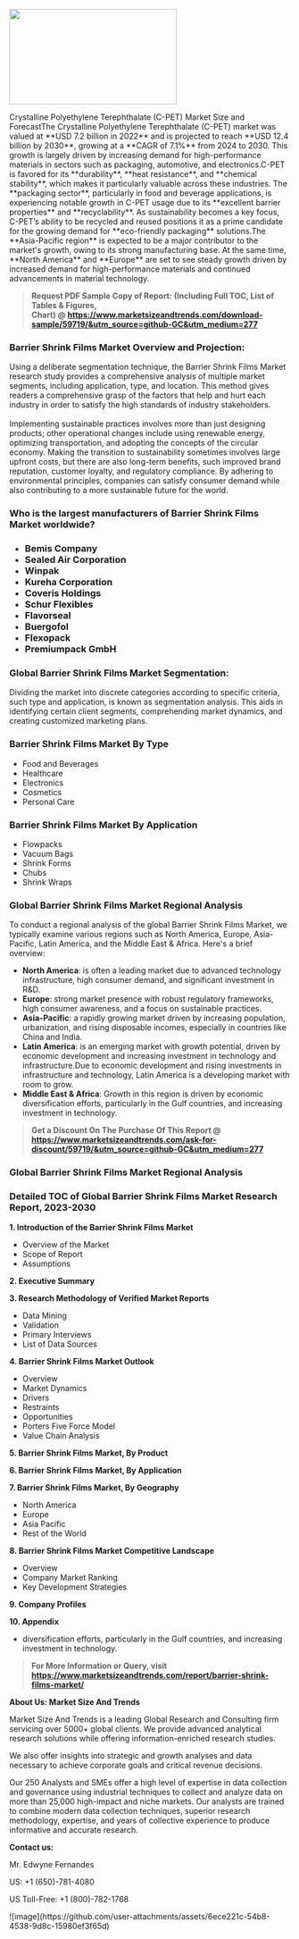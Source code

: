 <p><img class="alignnone size-medium wp-image-20088" src="https://ffe5etoiles.com/wp-content/uploads/2024/12/MST1-300x171.png" alt="" width="300" height="171" /></p>Crystalline Polyethylene Terephthalate (C-PET) Market Size and ForecastThe Crystalline Polyethylene Terephthalate (C-PET) market was valued at **USD 7.2 billion in 2022** and is projected to reach **USD 12.4 billion by 2030**, growing at a **CAGR of 7.1%** from 2024 to 2030. This growth is largely driven by increasing demand for high-performance materials in sectors such as packaging, automotive, and electronics.C-PET is favored for its **durability**, **heat resistance**, and **chemical stability**, which makes it particularly valuable across these industries. The **packaging sector**, particularly in food and beverage applications, is experiencing notable growth in C-PET usage due to its **excellent barrier properties** and **recyclability**. As sustainability becomes a key focus, C-PET’s ability to be recycled and reused positions it as a prime candidate for the growing demand for **eco-friendly packaging** solutions.The **Asia-Pacific region** is expected to be a major contributor to the market's growth, owing to its strong manufacturing base. At the same time, **North America** and **Europe** are set to see steady growth driven by increased demand for high-performance materials and continued advancements in material technology.</p><blockquote id="" class=""><strong>Request PDF Sample Copy of Report: (Including Full TOC, List of Tables &amp; Figures, Chart)&nbsp;@&nbsp;<strong><a href="https://www.marketsizeandtrends.com/download-sample/59719/&utm_source=github-GC&utm_medium=277" target="_blank">https://www.marketsizeandtrends.com/download-sample/59719/&utm_source=github-GC&utm_medium=277</a></strong></strong></blockquote><h3 id="" class="">Barrier Shrink Films Market&nbsp;Overview and Projection:</h3><p id="" class="">Using a deliberate segmentation technique, the Barrier Shrink Films Market research study provides a comprehensive analysis of multiple market segments, including application, type, and location. This method gives readers a comprehensive grasp of the factors that help and hurt each industry in order to satisfy the high standards of industry stakeholders. <br /> <br />Implementing sustainable practices involves more than just designing products; other operational changes include using renewable energy, optimizing transportation, and adopting the concepts of the circular economy. Making the transition to sustainability sometimes involves large upfront costs, but there are also long-term benefits, such improved brand reputation, customer loyalty, and regulatory compliance. By adhering to environmental principles, companies can satisfy consumer demand while also contributing to a more sustainable future for the world.</p><h3 id="" class="">Who is the largest manufacturers of&nbsp;Barrier Shrink Films Market worldwide?</h3><h3 class=""><p><ul><li>Bemis Company </li><li> Sealed Air Corporation </li><li> Winpak </li><li> Kureha Corporation </li><li> Coveris Holdings </li><li> Schur Flexibles </li><li> Flavorseal </li><li> Buergofol </li><li> Flexopack </li><li> Premiumpack GmbH</li></ul></p></h3><h3 id="" class="">Global&nbsp;Barrier Shrink Films Market Segmentation:</h3><p id="" class="">Dividing the market into discrete categories according to specific criteria, such type and application, is known as segmentation analysis. This aids in identifying certain client segments, comprehending market dynamics, and creating customized marketing plans.</p><h3 id="" class="">Barrier Shrink Films Market&nbsp;By Type</h3><p><p><ul><li>Food and Beverages </li><li> Healthcare </li><li> Electronics </li><li> Cosmetics </li><li> Personal Care</p></li></ul></p></p><h3 id="" class="">Barrier Shrink Films Market&nbsp;By Application</h3><p class=""><p><ul><li>Flowpacks </li><li> Vacuum Bags </li><li> Shrink Forms </li><li> Chubs </li><li> Shrink Wraps</li></ul></p></p><h3 id="" class="">Global Barrier Shrink Films Market Regional Analysis</h3><p id="" class="">To conduct a regional analysis of the global Barrier Shrink Films Market, we typically examine various regions such as North America, Europe, Asia-Pacific, Latin America, and the Middle East &amp; Africa. Here's a brief overview:</p><ul><li><strong>North America</strong>: is often a leading market due to advanced technology infrastructure, high consumer demand, and significant investment in R&amp;D.</li><li><strong>Europe</strong>: strong market presence with robust regulatory frameworks, high consumer awareness, and a focus on sustainable practices.</li><li><strong>Asia-Pacific</strong>: a rapidly growing market driven by increasing population, urbanization, and rising disposable incomes, especially in countries like China and India.</li><li><strong>Latin America</strong>: is an emerging market with growth potential, driven by economic development and increasing investment in technology and infrastructure.Due to economic development and rising investments in infrastructure and technology, Latin America is a developing market with room to grow.</li><li><strong>Middle East &amp; Africa</strong>: Growth in this region is driven by economic diversification efforts, particularly in the Gulf countries, and increasing investment in technology.</li></ul><blockquote id="" class=""><strong>Get a Discount On The Purchase Of This Report @ <strong><a href="https://www.marketsizeandtrends.com/ask-for-discount/59719/&utm_source=github-GC&utm_medium=277" target="_blank">https://www.marketsizeandtrends.com/ask-for-discount/59719/&utm_source=github-GC&utm_medium=277</a></strong></strong></blockquote><h3 id="" class="">Global Barrier Shrink Films Market Regional Analysis</h3><h3 id="" class="">Detailed TOC of Global Barrier Shrink Films Market Research Report, 2023-2030</h3><p id="" class=""><strong>1. Introduction of the Barrier Shrink Films Market</strong></p><ul><li>Overview of the Market</li><li>Scope of Report</li><li>Assumptions</li></ul><p id="" class=""><strong>2. Executive Summary</strong></p><p id="" class=""><strong>3. Research Methodology of Verified Market Reports</strong></p><ul><li>Data Mining</li><li>Validation</li><li>Primary Interviews</li><li>List of Data Sources</li></ul><p id="" class=""><strong>4. Barrier Shrink Films Market Outlook</strong></p><ul><li>Overview</li><li>Market Dynamics</li><li>Drivers</li><li>Restraints</li><li>Opportunities</li><li>Porters Five Force Model</li><li>Value Chain Analysis</li></ul><p id="" class=""><strong>5. Barrier Shrink Films Market, By Product</strong></p><p id="" class=""><strong>6. Barrier Shrink Films Market, By Application</strong></p><p id="" class=""><strong>7. Barrier Shrink Films Market, By Geography</strong></p><ul><li>North America</li><li>Europe</li><li>Asia Pacific</li><li>Rest of the World</li></ul><p id="" class=""><strong>8. Barrier Shrink Films Market Competitive Landscape</strong></p><ul><li>Overview</li><li>Company Market Ranking</li><li>Key Development Strategies</li></ul><p id="" class=""><strong>9. Company Profiles</strong></p><p id="" class=""><strong>10. Appendix</strong></p><ul><li>diversification efforts, particularly in the Gulf countries, and increasing investment in technology.</li></ul><blockquote id="" class=""><strong>For More Information or Query, visit <strong><strong><a href="https://www.marketsizeandtrends.com/report/barrier-shrink-films-market/" target="_blank">https://www.marketsizeandtrends.com/report/barrier-shrink-films-market/</a></strong></strong></strong></blockquote><p id="" class=""><strong>About Us: Market Size And Trends</strong></p><p id="" class="">Market Size And Trends is a leading Global Research and Consulting firm servicing over 5000+ global clients. We provide advanced analytical research solutions while offering information-enriched research studies.</p><p id="" class="">We also offer insights into strategic and growth analyses and data necessary to achieve corporate goals and critical revenue decisions.</p><p id="" class="">Our 250 Analysts and SMEs offer a high level of expertise in data collection and governance using industrial techniques to collect and analyze data on more than 25,000 high-impact and niche markets. Our analysts are trained to combine modern data collection techniques, superior research methodology, expertise, and years of collective experience to produce informative and accurate research.</p><p id="" class=""><strong>Contact us:</strong></p><p id="" class="">Mr. Edwyne Fernandes</p><p id="" class="">US: +1 (650)-781-4080</p><p id="" class="">US Toll-Free: +1 (800)-782-1768</p>
![image](https://github.com/user-attachments/assets/6ece221c-54b8-4538-9d8c-15980ef3f65d)
